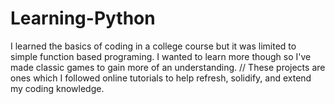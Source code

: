 # Learning-Python
I learned the basics of coding in a college course but it was limited to simple function based programing. I wanted to learn more though so I've made classic games to gain more of an understanding. //
These projects are ones which I followed online tutorials to help refresh, solidify, and extend my coding knowledge.
